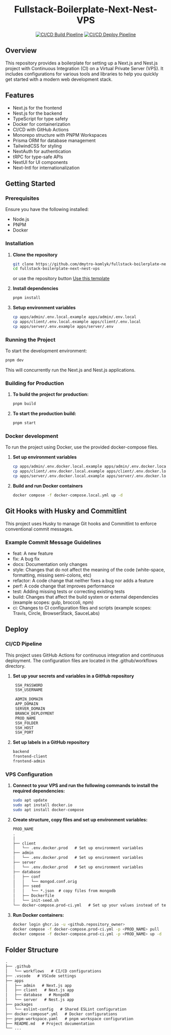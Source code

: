 <div align="center">

# Fullstack-Boilerplate-Next-Nest-VPS

</div>

<div align="center">

[![CI/CD Build Pipeline](https://github.com/dmytro-komlyk/fullstack-boilerplate-next-nest-vps/actions/workflows/ssh-build.yml/badge.svg)](https://github.com/dmytro-komlyk/fullstack-boilerplate-next-nest-vps/actions/workflows/ssh-build.yml)
[![CI/CD Deploy Pipeline](https://github.com/dmytro-komlyk/fullstack-boilerplate-next-nest-vps/actions/workflows/ssh-deploy.yml/badge.svg)](https://github.com/dmytro-komlyk/fullstack-boilerplate-next-nest-vps/actions/workflows/ssh-deploy.yml)

</div>

## Overview

This repository provides a boilerplate for setting up a Next.js and Nest.js project with Continuous Integration (CI) on a Virtual Private Server (VPS). It includes configurations for various tools and libraries to help you quickly get started with a modern web development stack.

## Features

- Next.js for the frontend
- Nest.js for the backend
- TypeScript for type safety
- Docker for containerization
- CI/CD with GitHub Actions
- Monorepo structure with PNPM Workspaces
- Prisma ORM for database management
- TailwindCSS for styling
- NextAuth for authentication
- tRPC for type-safe APIs
- NextUI for UI components
- Next-Intl for internationalization

## Getting Started

### Prerequisites

Ensure you have the following installed:

- Node.js
- PNPM
- Docker

### Installation

1. **Clone the repository**

   ```bash
   git clone https://github.com/dmytro-komlyk/fullstack-boilerplate-next-nest-vps.git
   cd fullstack-boilerplate-next-nest-vps
   ```
  
   or use the repository button [Use this template](https://github.com/new?template_name=fullstack-boilerplate-next-nest-vps&template_owner=dmytro-komlyk)

2. **Install dependencies**

   ```bash
   pnpm install
   ```

3. **Setup environment variables**

   ```bash
   cp apps/admin/.env.local.example apps/admin/.env.local
   cp apps/client/.env.local.example apps/client/.env.local
   cp apps/server/.env.example apps/server/.env
   ```

### Running the Project

To start the development environment:

   ```bash
   pnpm dev
   ```

This will concurrently run the Next.js and Nest.js applications.

### Building for Production

1. **To build the project for production:**

   ```bash
   pnpm build
   ```

2. **To start the production build:**

   ```bash
   pnpm start
   ```

### Docker development

To run the project using Docker, use the provided docker-compose files.

1. **Set up environment variables**

   ```bash
   cp apps/admin/.env.docker.local.example apps/admin/.env.docker.local
   cp apps/client/.env.docker.local.example apps/client/.env.docker.local
   cp apps/server/.env.docker.local.example apps/server/.env.docker.local
   ```

2. **Build and run Docker containers**

   ```bash
   docker compose -f docker-compose.local.yml up -d
   ```

## Git Hooks with Husky and Commitlint

This project uses Husky to manage Git hooks and Commitlint to enforce conventional commit messages.

### Example Commit Message Guidelines

- feat: A new feature
- fix: A bug fix
- docs: Documentation only changes
- style: Changes that do not affect the meaning of the code (white-space, formatting, missing semi-colons, etc)
- refactor: A code change that neither fixes a bug nor adds a feature
- perf: A code change that improves performance
- test: Adding missing tests or correcting existing tests
- build: Changes that affect the build system or external dependencies (example scopes: gulp, broccoli, npm)
- ci: Changes to CI configuration files and scripts (example scopes: Travis, Circle, BrowserStack, SauceLabs)

## Deploy

### CI/CD Pipeline

This project uses GitHub Actions for continuous integration and continuous deployment. The configuration files are located in the .github/workflows directory.

1. **Set up your secrets and variables in a GitHub repository**

   ```bash
    SSH_PASSWORD
    SSH_USERNAME
   ```

   ```bash
    ADMIN_DOMAIN
    APP_DOMAIN
    SERVER_DOMAIN
    BRANCH_DEPLOYMENT
    PROD_NAME
    SSH_FOLDER
    SSH_HOST
    SSH_PORT
   ```

2. **Set up labels in a GitHub repository**

    ```bash
    backend
    frontend-client
    frontend-admin
    ```

### VPS Сonfiguration

1. **Connect to your VPS and run the following commands to install the required dependencies:**

    ```bash
    sudo apt update
    sudo apt install docker.io
    sudo apt install docker-compose
    ```

2. **Create structure, copy files and set up environment variables:**

    ```markdown
    PROD_NAME
    .
    │
    ├── client
    │   └── .env.docker.prod   # Set up environment variables
    ├── admin
    │   └── .env.docker.prod   # Set up environment variables
    ├── server
    │   └── .env.docker.prod   # Set up environment variables
    ├── database
    │   ├── conf   
    │   │   └── mongod.conf.orig
    │   ├── seed   
    │   │   └── *.json  # copy files from mongodb
    │   ├── Dockerfile 
    │   └── init-seed.sh
    └── docker-compose.prod-ci.yml   # Set up your values instead of text with <>
    ```

3. **Run Docker containers:**

    ```bash
    docker login ghcr.io -u <github.repository_owner>
    docker compose -f docker-compose.prod-ci.yml -p <PROD_NAME> pull
    docker compose -f docker-compose.prod-ci.yml -p <PROD_NAME> up -d
    ```

## Folder Structure

```markdown
.
├── .github
│   └── workflows   # CI/CD configurations
├── .vscode   # VSCode settings
├── apps
│   ├── admin   # Next.js app
│   ├── client   # Next.js app
│   ├── database   # MongoDB
│   └── server   # Nest.js app
├── packages
│   └── eslint-config   # Shared ESLint configuration
├── docker-compose*.yml   # Docker configurations
├── pnpm-workspace.yaml   # pnpm workspace configuration
├── README.md   # Project documentation
└── ...  

```
